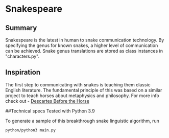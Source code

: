 # Snakespeare

## Summary
Snakespeare is the latest in human to snake communication technology.
By specifying the genus for known snakes, a higher level of communication can be achieved.
Snake genus translations are stored as class instances in "characters.py".

## Inspiration
The first step to communicating with snakes is teaching them classic English literature.
The fundamental principle of this was based on a similar project to teach horses about metaphysics and philosophy.
For more info check out - [Descartes Before the Horse](#)

##Technical specs
Tested with Python 3.9

To generate a sample of this breakthrough snake linguistic algorithm, run
```
python/python3 main.py
```
